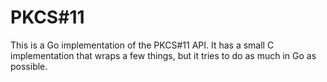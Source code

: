 # PKCS#11

This is a Go implementation of the PKCS#11 API. It has a small C implementation
that wraps a few things, but it tries to do as much in Go as possible.
